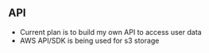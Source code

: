 ## API

- Current plan is to build my own API to access user data
- AWS API/SDK is being used for s3 storage
